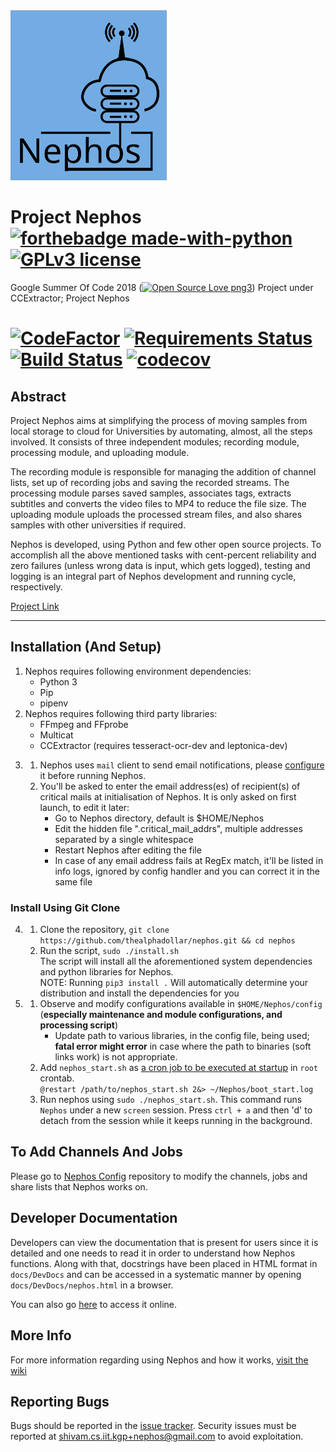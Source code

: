 <img src="resources/static/nephos_logo.svg" width="250px" alt="logo"/>

# Project Nephos [![forthebadge made-with-python](http://ForTheBadge.com/images/badges/made-with-python.svg)](https://www.python.org/) [![GPLv3 license](https://img.shields.io/badge/License-GPLv3-blue.svg)](https://www.github.com/thealphadollar/nephos/blob/master/LICENSE)
Google Summer Of Code 2018 ([![Open Source Love png3](https://badges.frapsoft.com/os/v3/open-source.png?v=103)](https://github.com/ellerbrock/open-source-badges/)) Project under CCExtractor; Project Nephos

# [![CodeFactor](https://www.codefactor.io/repository/github/thealphadollar/Nephos/badge)](https://www.codefactor.io/repository/github/thealphadollar/Nephos) [![Requirements Status](https://requires.io/github/thealphadollar/Nephos/requirements.svg?branch=master)](https://requires.io/github/thealphadollar/Nephos/requirements/?branch=master) [![Build Status](https://travis-ci.org/thealphadollar/Nephos.svg?branch=master)](https://travis-ci.org/thealphadollar/Nephos) [![codecov](https://codecov.io/gh/thealphadollar/nephos/branch/master/graph/badge.svg)](https://codecov.io/gh/thealphadollar/nephos)

## Abstract
Project Nephos aims at simplifying the process of moving samples from local storage to cloud for Universities by automating, almost, all the steps involved. It consists of three independent modules; recording module, processing module, and uploading module.

The recording module is responsible for managing the addition of channel lists, set up of recording jobs and saving the recorded streams. The processing module parses saved samples, associates tags, extracts subtitles and converts the video files to MP4 to reduce the file size. The uploading module uploads the processed stream files, and also shares samples with other universities if required.

Nephos is developed, using Python and few other open source projects. To accomplish all the above mentioned tasks with cent-percent reliability and zero failures (unless wrong data is input, which gets logged), testing and logging is an integral part of Nephos development and running cycle, respectively.

[Project Link](https://summerofcode.withgoogle.com/projects/#5889497431015424)

***
## Installation (And Setup)
1. Nephos requires following environment dependencies:
    - Python 3
    - Pip
    - pipenv
2. Nephos requires following third party libraries:
    - FFmpeg and FFprobe
    - Multicat
    - CCExtractor (requires tesseract-ocr-dev and leptonica-dev)
<!-- 1. 1) [Install Python3](https://kerneltalks.com/tools/install-python-3-on-linux-redhat-centos-ubuntu/)<br/> -->
   <!-- 2) [Install Pip](https://www.tecmint.com/install-pip-in-linux/)<br/> -->
<!-- 2. 1) [Install FFMPEG and FFPROBE](https://www.vultr.com/docs/how-to-install-ffmpeg-on-centos)<br/> -->
   <!-- 2) [Install CCExtractor](https://github.com/CCExtractor/ccextractor/wiki/Installation)<br/> -->
   <!-- 3) [Install Multicat](https://github.com/mmalecki/multicat/blob/master/trunk/INSTALL)<br/> -->
3. 1) Nephos uses `mail` client to send email notifications, please [configure](https://superuser.com/questions/351841/how-do-i-set-up-the-unix-mail-command) it before running Nephos.
   2) You'll be asked to enter the email address(es) of recipient(s) of critical mails
at initialisation of Nephos. It is only asked on first launch, to edit it
later:
        - Go to Nephos directory, default is $HOME/Nephos
        - Edit the hidden file ".critical_mail_addrs", multiple addresses separated by
  a single whitespace
        - Restart Nephos after editing the file
        - In case of any email address fails at RegEx match, it'll be listed in info
  logs, ignored by config handler and you can correct it in the same file


### Install Using Git Clone
4. 1) Clone the repository, `git clone https://github.com/thealphadollar/nephos.git && cd nephos`<br/>
   2) Run the script, `sudo ./install.sh`<br/> The script will install all the aforementioned system dependencies and python libraries for Nephos.<br/>
   NOTE: Running `pip3 install .` Will automatically determine your distribution and install the dependencies for you
5. 1) Observe and modify configurations available in `$HOME/Nephos/config` (**especially maintenance and module configurations, and processing script**)<br/>
        - Update path to various libraries, in the config file, being used; **fatal error might error** in case where the path to binaries (soft links work) is not appropriate.
   2) Add `nephos_start.sh` as [a cron job to be executed at startup](https://www.cyberciti.biz/faq/linux-execute-cron-job-after-system-reboot/) in `root` crontab.<br/>
        `@restart /path/to/nephos_start.sh 2&> ~/Nephos/boot_start.log`
   3) Run nephos using `sudo ./nephos_start.sh`. This command runs `Nephos` under a new `screen` session. Press `ctrl + a` and then 'd' to detach from the session while it keeps running in the background.

## To Add Channels And Jobs
Please go to [Nephos Config](https://github.com/thealphadollar/NephosConfig) repository to modify the channels, jobs and share lists that Nephos works on.

## Developer Documentation
Developers can view the documentation that is present for users since it is detailed and one needs to read it in order to understand how Nephos functions. Along with that, docstrings have been placed in HTML format in
`docs/DevDocs` and can be accessed in a systematic manner by opening `docs/DevDocs/nephos.html` in a browser.

You can also go [here](https://thealphadollar.github.io/NephosDevDocs/) to access it online.

## More Info
For more information regarding using Nephos and how it works, [visit the wiki](https://www.github.com/thealphadollar/Nephos/wiki)

## Reporting Bugs
Bugs should be reported in the [issue tracker](https://github.com/thealphadollar/Nephos/issues). Security issues must be reported at shivam.cs.iit.kgp+nephos@gmail.com to avoid exploitation.
